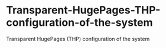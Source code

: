 # Transparent-HugePages-THP-configuration-of-the-system
Transparent HugePages (THP) configuration of the system
